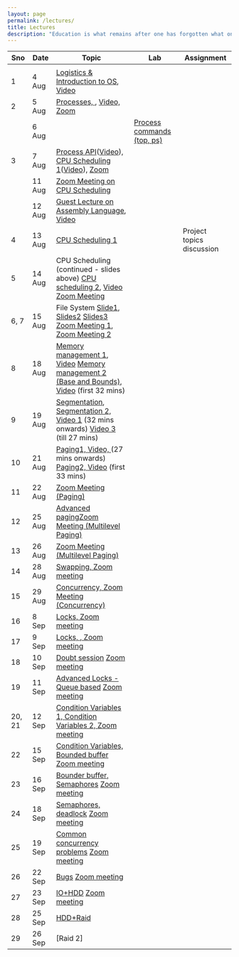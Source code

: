 ```yaml
---
layout: page
permalink: /lectures/
title: Lectures
description: "Education is what remains after one has forgotten what one has learned in school."
---
```



|  Sno | Date | Topic | Lab | Assignment |
| --- | --- | --- | --- | --- |
|   |  |  |  |  |
|  1 | 4 Aug | [Logistics & Introduction to OS](../lectures/os-19-1.pdf "Logistics & Introduction to OS"), [Video](https://www.youtube.com/watch?v=whp34MZbG6o&list=PLftoLyLEwECB3NsNfQ1oxtt8IoBNRWcO5&index=2&t=0s) |  |  |
|  2 | 5 Aug | [Processes, ](../lectures/os19-2-processes.pdf "Processes"), [Video, ](https://www.youtube.com/watch?v=UbDB4vPs5OI&list=PLftoLyLEwECB3NsNfQ1oxtt8IoBNRWcO5&index=2) [Zoom](https://drive.google.com/file/d/1z9CvQuh_vRhsN5j9DNxc_KB8GzkqBUHO/view?usp=sharing) |  |  |
|   | 6 Aug |  | [Process commands (top, ps)](https://nipunbatra.github.io/os2020/labs/lab-1.pdf "Process commands (top, ps)") |  |
|  3 | 7 Aug | [Process API](../lectures/os19-3-process-api.pdf "Process API")([Video](https://www.youtube.com/watch?v=rMFV7vwqbpc&list=PLftoLyLEwECB3NsNfQ1oxtt8IoBNRWcO5&index=4)), [CPU Scheduling 1](../lectures/os19-4-cpu-scheduling.pdf "CPU Scheduling 1")([Video](https://www.youtube.com/watch?v=ym9vtzwg7o8&list=PLftoLyLEwECB3NsNfQ1oxtt8IoBNRWcO5&index=6)), [Zoom](https://drive.google.com/file/d/1a9xcTLkVmc1TnKTf2lqMCwTMPP2HoVMl/view?usp=sharing) |  |  |
| | 11 Aug | [Zoom Meeting on CPU Scheduling](https://drive.google.com/file/d/12WUGFQq8_kWJlIEzBA-Qex9Y1FpiQci2/view?usp=sharing) | | |
| | 12 Aug | [Guest Lecture on Assembly Language](../lectures/os19-9-assembly.pdf "Assembly Language"), [Video](https://drive.google.com/file/d/156JAuU_vArDqI0kSQE93X_OCS4wKqC-z/view?usp=sharing) | | |
|  4 | 13 Aug | [CPU Scheduling 1](../lectures/os19-4-cpu-scheduling.pdf "CPU Scheduling 1") |  | Project topics discussion |
|  5 | 14 Aug | CPU Scheduling (continued - slides above) [CPU scheduling 2](../lectures/os19-6-cpu-scheduling.pdf "CPU scheduling 2"), [Video](https://www.youtube.com/watch?v=BTNZI7khUI8) [Zoom Meeting](https://drive.google.com/file/d/1LaHYsAajJlkcEv9O-jhcMIU7hqAhxIMV/view?usp=sharing) |  |  |
| 6, 7  | 15 Aug | File System [Slide1](https://nipunbatra.github.io/os2018/lectures/30-filesystem-1.pdf), [Slides2](https://nipunbatra.github.io/os2018/lectures/31-filesystem-2.pdf) [Slides3](https://nipunbatra.github.io/os2018/lectures/32-filesystem-implementation.pdf) [Zoom Meeting 1](https://drive.google.com/file/d/18EIUvNHDe-DPIfIhDXQH0fZKsIZ6IQ_x/view?usp=sharing), [Zoom Meeting 2](https://drive.google.com/file/d/1RgptreATk07cECDhGU5hYW5E802cU1Vw/view?usp=sharing) |  |  |
|  8 | 18 Aug | [Memory management 1](../lectures/os19-memory-management.pdf), [Video](https://www.youtube.com/watch?v=jM0Fc9HNO64&list=PLftoLyLEwECB3NsNfQ1oxtt8IoBNRWcO5&index=11) [Memory management 2 (Base and Bounds)](../lectures/os19-memory-management-segmentation.pdf), [Video](https://www.youtube.com/watch?v=x4L4lgY3Clg&list=PLftoLyLEwECB3NsNfQ1oxtt8IoBNRWcO5&index=12) (first 32 mins) |  |  |
|  9 | 19 Aug | [Segmentation](../lectures/os19-memory-management-segmentation.pdf), [Segmentation 2, ](../lectures/os19-memory-management-segmentation-2.pdf) [Video 1](https://www.youtube.com/watch?v=x4L4lgY3Clg&list=PLftoLyLEwECB3NsNfQ1oxtt8IoBNRWcO5&index=12) (32 mins onwards) [Video 3](https://www.youtube.com/watch?v=powd2SIH3Hk&list=PLftoLyLEwECB3NsNfQ1oxtt8IoBNRWcO5&index=13) (till 27 mins)|  |  |
|  10 | 21 Aug | [Paging1, ](../lectures/os19-memory-management-segmentation-2.pdf) [Video, ](https://www.youtube.com/watch?v=powd2SIH3Hk&list=PLftoLyLEwECB3NsNfQ1oxtt8IoBNRWcO5&index=13) (27 mins onwards) [Paging2, ](../lectures/os19-memory-management-paging-tlb.pdf) [Video](https://www.youtube.com/watch?v=-R0bx_N_QjE&list=PLftoLyLEwECB3NsNfQ1oxtt8IoBNRWcO5&index=14) (first 33 mins) |  |  |
|  11 | 22 Aug | [Zoom Meeting (Paging)](https://drive.google.com/file/d/15I3fQZYBfODeD4L-ghTYXWvo50FXDXze/view?usp=sharing) |  |  |
|  12 | 25 Aug | [Advanced paging](../lectures/os19-memory-management-paging-advanced.pdf)[Zoom Meeting (Multilevel Paging)](https://drive.google.com/file/d/1sabzSPUbFMDWTWqTeHyZTAhRqp8GPjuv/view?usp=sharing) | | |
|  13 | 26 Aug | [Zoom Meeting (Multilevel Paging)](https://drive.google.com/file/d/1DiQEygEkhYbt2qCymtryqW25O3aIgL3f/view?usp=sharing) | | |
|14|28 Aug| [Swapping, ](../lectures/os19-memory-management-swapping.pdf) [Zoom meeting](https://drive.google.com/file/d/1BqrUyo7T1Ie8-A4hu-oklK2ra_JxlRi4/view?usp=sharing)|||
| 15 | 29 Aug | [Concurrency, ](../lectures/os19-concurrency.pdf)[Zoom Meeting (Concurrency)](https://drive.google.com/file/d/1O0jrHMSO2cij46uz9tn1Iy39c_n09439/view?usp=sharing) | | |
|16| 8 Sep|[Locks, ](../lectures/os19-concurrency.pdf)[Zoom meeting](https://drive.google.com/file/d/1yZCUEsuK83Nx9nSHmsuwqJuXa-po-MPV/view?usp=sharing)|||
|17| 9 Sep| [Locks, ](../lectures/os19-concurrency-2.pdf) [, Zoom meeting](https://drive.google.com/file/d/16fm5pU4vIfLUoHbOO7Zhdk6PnrUa8gG1/view?usp=sharing)|||
|18| 10 Sep| [Doubt session]() [Zoom meeting](https://drive.google.com/file/d/1ko_8Y9Iv4zwQfKwns-UNZ6krMuERPrr2/view?usp=sharing)|||
|19 | 11 Sep|[Advanced Locks - Queue based](../lectures/advanced-locks.pdf) [Zoom meeting](https://drive.google.com/file/d/1QJJo9QF8pb9GcP-_qltXeiCkTRiXU-X6/view?usp=sharing)|||
|20, 21| 12 Sep| [Condition Variables 1, ](../lectures/os19-cv.pdf)[Condition Variables 2, ](os19-concurrency-cv-2.pdf) [Zoom meeting](https://drive.google.com/file/d/12iuHiOsTs_RXShOGu56qYLXNwB4-hxkN/view?usp=sharing) ||| 
|22| 15 Sep| [Condition Variables, Bounded buffer](../lectures/os19-concurrency-cv-2.pdf) [Zoom meeting](https://drive.google.com/file/d/1MQ-MpOUUtyRHdIqILWfIHw4rXYPjxj2J/view?usp=sharing)|||
|23| 16 Sep|[Bounder buffer, Semaphores](../lectures/os19-concurrency-cv-semaphores.pdf) [Zoom meeting](https://drive.google.com/file/d/1OB7HQPg1z-Nesj2Fc91U3jLLP-TqK7A-/view?usp=sharing)|||
|24| 18 Sep| [Semaphores, deadlock](../lectures/os19-semaphores-deadlocks.pdf) [Zoom meeting](https://drive.google.com/file/d/1iKePVesQZttXjOE0_l2UV-PkENNOufSv/view?usp=sharing)|||
|25| 19 Sep| [Common concurrency problems](../lectures/os19-semaphores-deadlocks-2.pdf) [Zoom meeting]()|||
|26| 22 Sep| [Bugs](../lectures/os19-bugs.pdf) [Zoom meeting](https://drive.google.com/file/d/18V3DIhd2Fc5FQewC7BMdNZopgKm-3L5V/view?usp=sharing)|||
|27| 23 Sep| [IO+HDD](../lectures/os19-io-disk.pdf) [Zoom meeting]()|||
|28| 25 Sep| [HDD+Raid](../lectures/os19-raid-1.pdf) |||
|29| 26 Sep| [Raid 2] |||
